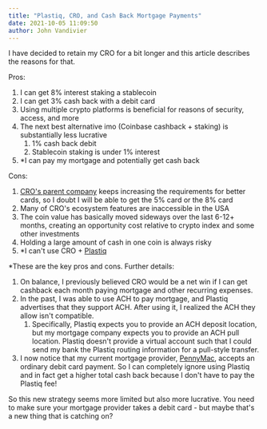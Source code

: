 ```yaml
---
title: "Plastiq, CRO, and Cash Back Mortgage Payments"
date: 2021-10-05 11:09:50
author: John Vandivier
---
```




<!-- wp:paragraph -->
<p>I have decided to retain my CRO for a bit longer and this article describes the reasons for that.</p>
<!-- /wp:paragraph -->

<!-- wp:paragraph -->
<p>Pros:</p>
<!-- /wp:paragraph -->

<!-- wp:list {\"ordered\":true} -->
<ol><li>I can get 8% interest staking a stablecoin</li><li>I can get 3% cash back with a debit card</li><li>Using multiple crypto platforms is beneficial for reasons of security, access, and more</li><li>The next best alternative imo (Coinbase cashback + staking) is substantially less lucrative<ol><li>1% cash back debit</li><li>Stablecoin staking is under 1% interest</li></ol></li><li>*I can pay my mortgage and potentially get cash back</li></ol>
<!-- /wp:list -->

<!-- wp:paragraph -->
<p>Cons:</p>
<!-- /wp:paragraph -->

<!-- wp:list {\"ordered\":true} -->
<ol><li><a href=\"https://crypto.com/us/cards\">CRO's parent company</a> keeps increasing the requirements for better cards, so I doubt I will be able to get the 5% card or the 8% card</li><li>Many of CRO's ecosystem features are inaccessible in the USA</li><li>The coin value has basically moved sideways over the last 6-12+ months, creating an opportunity cost relative to crypto index and some other investments</li><li>Holding a large amount of cash in one coin is always risky</li><li>*I can't use CRO + <a href=\"https://www.plastiq.com/\">Plastiq</a></li></ol>
<!-- /wp:list -->

<!-- wp:paragraph -->
<p>*These are the key pros and cons. Further details:</p>
<!-- /wp:paragraph -->

<!-- wp:list {\"ordered\":true} -->
<ol><li>On balance, I previously believed CRO would be a net win if I can get cashback each month paying mortgage and other recurring expenses.</li><li>In the past, I was able to use ACH to pay mortgage, and Plastiq advertises that they support ACH. After using it, I realized the ACH they allow isn't compatible.<ol><li>Specifically, Plastiq expects you to provide an ACH deposit location, but my mortgage company expects you to provide an ACH pull location. Plastiq doesn't provide a virtual account such that I could send my bank the Plastiq routing information for a pull-style transfer.</li></ol></li><li>I now notice that my current mortgage provider, <a href=\"https://www.pennymac.com/\">PennyMac</a>, accepts an ordinary debit card payment. So I can completely ignore using Plastiq and in fact get a higher total cash back because I don't have to pay the Plastiq fee!</li></ol>
<!-- /wp:list -->

<!-- wp:paragraph -->
<p>So this new strategy seems more limited but also more lucrative. You need to make sure your mortgage provider takes a debit card - but maybe that's a new thing that is catching on?</p>
<!-- /wp:paragraph -->